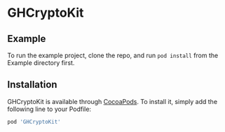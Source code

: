 # GHCryptoKit

## Example

To run the example project, clone the repo, and run `pod install` from the Example directory first.

## Installation

GHCryptoKit is available through [CocoaPods](https://cocoapods.org). To install
it, simply add the following line to your Podfile:

```ruby
pod 'GHCryptoKit'
```
